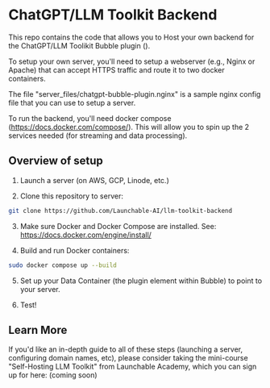 # ChatGPT/LLM Toolkit Backend

This repo contains the code that allows you to Host your own backend for the ChatGPT/LLM Toolikit Bubble plugin ().

To setup your own server, you'll need to setup a webserver (e.g., Nginx or Apache) that can accept HTTPS traffic and route it to two docker containers.

The file "server_files/chatgpt-bubble-plugin.nginx" is a sample nginx config file that you can use to setup a server.

To run the backend, you'll need docker compose (https://docs.docker.com/compose/).  This will allow you to spin up the 2 services needed (for streaming and data processing).

## Overview of setup

1. Launch a server (on AWS, GCP, Linode, etc.)

2. Clone this repository to server:

```bash
git clone https://github.com/Launchable-AI/llm-toolkit-backend
```

3. Make sure Docker and Docker Compose are installed.  See: https://docs.docker.com/engine/install/

4. Build and run Docker containers:

```bash
sudo docker compose up --build
```

5. Set up your Data Container (the plugin element within Bubble) to point to your server.

6. Test!

## Learn More

If you'd like an in-depth guide to all of these steps (launching a server, configuring domain names, etc), please consider taking the mini-course "Self-Hosting LLM Toolkit" from Launchable Academy, which you can sign up for here: (coming soon)
